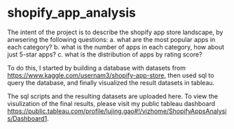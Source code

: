 # shopify_app_analysis

The intent of the project is to describe the shopify app store landscape, by anwsering the following questions:
  a. what are the most popular apps in each category?
  b. what is the number of apps in each category, how about just 5-star apps?
  c. what is the distribution of apps by rating score?

To do this, I started by building a database with datasets from https://www.kaggle.com/usernam3/shopify-app-store, then used sql to query the database, and finally visualized the result datasets in tableau.

The sql scripts and the resulting datasets are uploaded here. To view the visulization of the final results, please visit my public tableau dashboard https://public.tableau.com/profile/lujing.gao#!/vizhome/ShopifyAppsAnalysis/Dashboard1.

